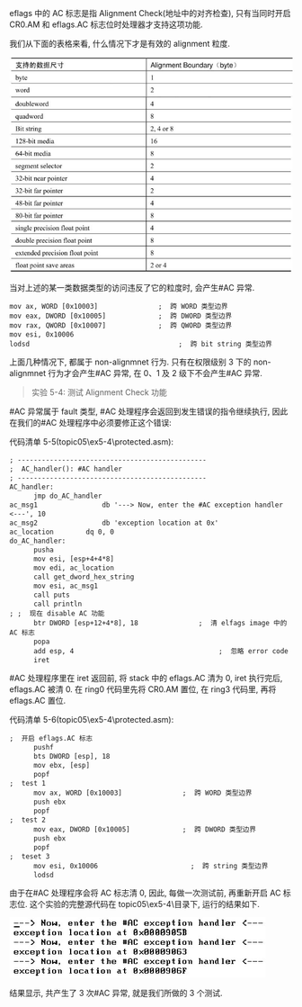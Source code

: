 
<!-- @import "[TOC]" {cmd="toc" depthFrom=1 depthTo=6 orderedList=false} -->

<!-- code_chunk_output -->



<!-- /code_chunk_output -->

eflags 中的 AC 标志是指 Alignment Check(地址中的对齐检查), 只有当同时开启 CR0.AM 和 eflags.AC 标志位时处理器才支持这项功能.

我们从下面的表格来看, 什么情况下才是有效的 alignment 粒度.

![config](./images/13.png)

当对上述的某一类数据类型的访问违反了它的粒度时, 会产生#AC 异常.

```assembly
mov ax, WORD [0x10003]               ;  跨 WORD 类型边界
mov eax, DWORD [0x10005]             ;  跨 DWORD 类型边界
mov rax, QWORD [0x10007]             ;  跨 QWORD 类型边界
mov esi, 0x10006
lodsd                                     ;  跨 bit string 类型边界
```

上面几种情况下, 都属于 non-alignmnet 行为. 只有在权限级别 3 下的 non-alignmnet 行为才会产生#AC 异常, 在 0、1 及 2 级下不会产生#AC 异常.

>实验 5-4: 测试 Alignment Check 功能

\#AC 异常属于 fault 类型, #AC 处理程序会返回到发生错误的指令继续执行, 因此在我们的#AC 处理程序中必须要修正这个错误:

代码清单 5-5(topic05\ex5-4\protected.asm):

```assembly
; -----------------------------------------------
;  AC_handler(): #AC handler
; -----------------------------------------------
AC_handler:
      jmp do_AC_handler
ac_msg1                db '---> Now, enter the #AC exception handler <---', 10
ac_msg2                db 'exception location at 0x'
ac_location        dq 0, 0
do_AC_handler:
      pusha
      mov esi, [esp+4+4*8]
      mov edi, ac_location
      call get_dword_hex_string
      mov esi, ac_msg1
      call puts
      call println
; ;  现在 disable AC 功能
      btr DWORD [esp+12+4*8], 18               ;  清 elfags image 中的 AC 标志
      popa
      add esp, 4                                    ;  忽略 error code
      iret
```

\#AC 处理程序里在 iret 返回前, 将 stack 中的 eflags.AC 清为 0, iret 执行完后, eflags.AC 被清 0. 在 ring0 代码里先将 CR0.AM 置位, 在 ring3 代码里, 再将 eflags.AC 置位.

代码清单 5-6(topic05\ex5-4\protected.asm):

```assembly
;  开启 eflags.AC 标志
      pushf
      bts DWORD [esp], 18
      mov ebx, [esp]
      popf
;  test 1
      mov ax, WORD [0x10003]               ;  跨 WORD 类型边界
      push ebx
      popf
;  test 2
      mov eax, DWORD [0x10005]             ;  跨 DWORD 类型边界
      push ebx
      popf
;  teset 3
      mov esi, 0x10006                       ;  跨 string 类型边界
      lodsd
```

由于在#AC 处理程序会将 AC 标志清 0, 因此, 每做一次测试前, 再重新开启 AC 标志位. 这个实验的完整源代码在 topic05\ex5-4\目录下, 运行的结果如下.

![config](./images/14.png)

结果显示, 共产生了 3 次#AC 异常, 就是我们所做的 3 个测试.